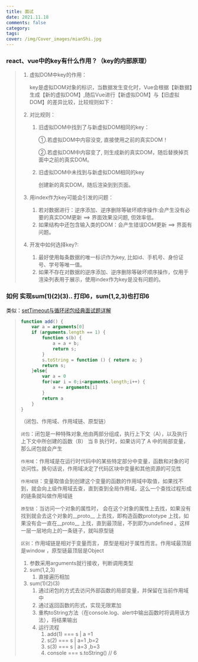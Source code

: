 ```yaml
---
title: 面试
date: 2021.11.18
comments: false
category:
tags:
cover: /img/Cover_images/mianShi.jpg
---
```


### react、vue中的key有什么作用？（key的内部原理）

> 1. 虚拟DOM中key的作用：
>    
>    key是虚拟DOM对象的标识，当数据发生变化时，Vue会根据【新数据】生成【新的虚拟DOM】,随后Vue进行【新虚拟DOM】与【旧虚拟DOM】的差异比较，比较规则如下：
> 
> 2. 对比规则：
>    
>    1. 旧虚拟DOM中找到了与新虚拟DOM相同的key：
>       
>       ①.若虚拟DOM中内容没变, 直接使用之前的真实DOM！
>       
>       ②.若虚拟DOM中内容变了, 则生成新的真实DOM，随后替换掉页面中之前的真实DOM。
>    
>    2. 旧虚拟DOM中未找到与新虚拟DOM相同的key
>       
>       创建新的真实DOM，随后渲染到到页面。
> 
> 3. 用index作为key可能会引发的问题：
>    
>    1. 若对数据进行：逆序添加、逆序删除等破坏顺序操作:会产生没有必要的真实DOM更新 ==> 界面效果没问题, 但效率低。
>    2. 如果结构中还包含输入类的DOM：会产生错误DOM更新 ==> 界面有问题。
> 
> 4. 开发中如何选择key?:
>    
>    1. 最好使用每条数据的唯一标识作为key, 比如id、手机号、身份证号、学号等唯一值。
>    2. 如果不存在对数据的逆序添加、逆序删除等破坏顺序操作，仅用于渲染列表用于展示，使用index作为key是没有问题的。

### 如何 实现sum(1)(2)(3).. 打印6，sum(1,2,3)也打印6

类似：[setTimeout与循环闭包经典面试题详解](https://blog.csdn.net/frontend_frank/article/details/108289362)

> ```js
> function add() {
>     var a = arguments[0]
>     if (arguments.length == 1) {
>         function s(b) {
>             a = a + b;
>             return s;
>         }
>         s.toString = function () { return a; }
>         return s;
>     }else{
>         var a = 0
>         for(var i = 0;i<arguments.length;i++) {
>             a += arguments[i]
>         }
>         return a
>     }
> }
> ```
> 
> （闭包、作用域、作用域链、原型链）
> 
> `闭包`：闭包是一种特殊对象,他由两部分组成，执行上下文（A），以及执行上下文中所创建的函数（B） 当 B 执行时，如果访问了 A 中的局部变量，那么闭包就会产生
> 
> `作用域`：作用域是在运行时代码中的某些特定部分中变量，函数和对象的可访问性。换句话说，作用域决定了代码区块中变量和其他资源的可见性
> 
> `作用域链`：变量取值会到创建这个变量的函数的作用域中取值，如果找不到，就会向上级作用域去查，直到查到全局作用域，这么一个查找过程形成的链条就叫做作用域链
> 
> `原型链`：当访问一个对象的属性时， 会在这个对象的属性上去找，如果没有找到就会去这个对象的__proto__  上去找，即构造函数prototype 上找，如果没有会一直在__proto__ 上找，直到最顶层，不到即为undefined 。这样一层一层地向上的一条链子，就叫原型链
> 
> `区别`：作用域链是相对于变量而言， 原型是相对于属性而言。作用域最顶层是window ，原型链最顶层是Object
> 
> 1. 参数采用arguments就行接收，判断调用类型
> 2. sum(1,2,3)
>    1. 直接遍历相加
> 3. sum(1)(2)(3)
>    1. 通过闭包的方式去访问外部函数的局部变量，并保留在当前作用域中
>    2. 通过返回函数的形式，实现无限累加
>    3. 重构toString方法（在console.log、alert中输出函数时将调用该方法），将结果输出
>    4. 运行流程
>       1. add(1)    ===  s | a =1 
>       2. s(2)         ===  s | a=1 ,b=2
>       3. s(3)         ===  s | a=3 ,b=3
>       4. console  ===  s.toString()     // 6 